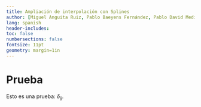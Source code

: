 ```yaml
---
title: Ampliación de interpolación con Splines
author: [Miguel Anguita Ruiz, Pablo Baeyens Fernández, Pablo David Medina Sánchez, Ruben Morales Pérez, Francisco Javier Morales Piqueras]
lang: spanish
header-includes: 
toc: false 
numbersections: false
fontsize: 11pt
geometry: margin=1in
---
```


# Prueba

Esto es una prueba: $\delta_{ij}$.

